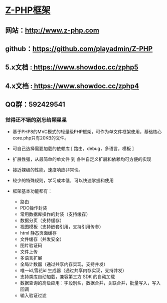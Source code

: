 # [Z-PHP框架](http://www.z-php.com)
## 网站：<a href="http://www.z-php.com/" target="_blank">http://www.z-php.com</a>
## github：<a href="https://github.com/playadmin/Z-PHP" target="_blank">https://github.com/playadmin/Z-PHP</a>
## 5.x文档 :<a href="https://www.showdoc.cc/zphp4" target="_blank"> https://www.showdoc.cc/zphp5</a>
## 4.x文档 :<a href="https://www.showdoc.cc/zphp4" target="_blank"> https://www.showdoc.cc/zphp4</a>
## QQ群：592429541
### 觉得还不错的别忘给颗星星

- 基于PHP8的MVC模式的轻量级PHP框架，可作为单文件框架使用，基础核心core.php只有20KB的文件。
- 可自己选择需要加载的依赖库 [ 路由，debug，多语言，模板 ]
- 扩展性强，从最简单的单文件 到 各种自定义扩展和依赖均可方便的实现

- 接近裸编的性能，速度响应非常快。
- 较少的特殊规则，学习成本低，可以快速掌握和使用

- 框架基本功能都有：
    - 路由
    - PDO操作封装
    - 常用数据库操作的封装（支持缓存）
    - 数据分页（支持缓存）
    - 视图模板（支持嵌套引用，支持引用传参）
    - html 静态页面缓存
    - 文件缓存（并发安全）
    - 图片验证码
    - 文件上传
    - 多语言扩展
    - 全局计数器（通过共享内存实现，支持并发）
    - 唯一id,雪花id 生成器（通过共享内存实现，支持并发）
    - 支持类库自动加载，兼容第三方 SDK 的自动加载
    - 数据查询的高级应用：字段别名，数据合并，关联合并，批量写入，写入回调
    - 输入验证过滤

